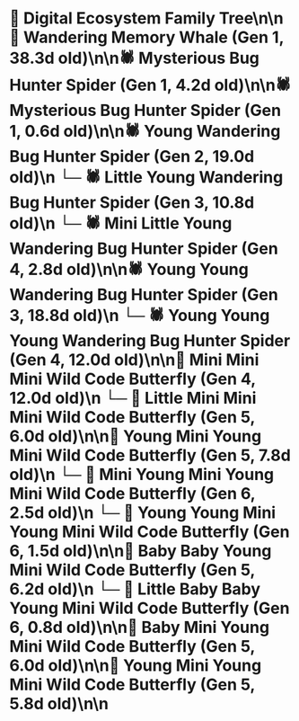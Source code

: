 # 🌳 Digital Ecosystem Family Tree\n\n🐋 Wandering Memory Whale (Gen 1, 38.3d old)\n\n🕷️ Mysterious Bug Hunter Spider (Gen 1, 4.2d old)\n\n🕷️ Mysterious Bug Hunter Spider (Gen 1, 0.6d old)\n\n🕷️ Young Wandering Bug Hunter Spider (Gen 2, 19.0d old)\n  └─ 🕷️ Little Young Wandering Bug Hunter Spider (Gen 3, 10.8d old)\n    └─ 🕷️ Mini Little Young Wandering Bug Hunter Spider (Gen 4, 2.8d old)\n\n🕷️ Young Young Wandering Bug Hunter Spider (Gen 3, 18.8d old)\n  └─ 🕷️ Young Young Young Wandering Bug Hunter Spider (Gen 4, 12.0d old)\n\n🦋 Mini Mini Mini Wild Code Butterfly (Gen 4, 12.0d old)\n  └─ 🦋 Little Mini Mini Mini Wild Code Butterfly (Gen 5, 6.0d old)\n\n🦋 Young Mini Young Mini Wild Code Butterfly (Gen 5, 7.8d old)\n  └─ 🦋 Mini Young Mini Young Mini Wild Code Butterfly (Gen 6, 2.5d old)\n  └─ 🦋 Young Young Mini Young Mini Wild Code Butterfly (Gen 6, 1.5d old)\n\n🦋 Baby Baby Young Mini Wild Code Butterfly (Gen 5, 6.2d old)\n  └─ 🦋 Little Baby Baby Young Mini Wild Code Butterfly (Gen 6, 0.8d old)\n\n🦋 Baby Mini Young Mini Wild Code Butterfly (Gen 5, 6.0d old)\n\n🦋 Young Mini Young Mini Wild Code Butterfly (Gen 5, 5.8d old)\n\n